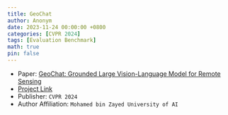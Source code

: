 ```yaml
---
title: GeoChat
author: Anonym
date: 2023-11-24 00:00:00 +0800
categories: [CVPR 2024]
tags: [Evaluation Benchmark]
math: true
pin: false
---
```


- Paper: [GeoChat: Grounded Large Vision-Language Model for Remote Sensing](https://arxiv.org/abs/2311.15826)
- [Project Link](https://huggingface.co/datasets/MBZUAI/GeoChat_Instruct)
- Publisher: `CVPR 2024`
- Author Affiliation: `Mohamed bin Zayed University of AI`
